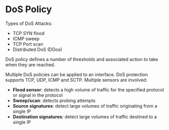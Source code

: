 # DoS Policy

Types of DoS Attacks:

* TCP SYN flood
* ICMP sweep
* TCP Port scan
* Distributed DoS (DDos)

DoS policy defines a number of thresholds and associated action to take when they are reached.

Multiple DoS policies can be applied to an interface. DoS protection supports TCP, UDP, ICMP and SCTP. Multiple sensors are involved:

* **Flood sensor**: detects a high volume of traffic for the specified protocol or signal in the protocol
* **Sweep/scan**: detects probing attempts
* **Source signatures**: detect large volumes of traffic originating from a single IP
* **Destination signatures**: detect large volumes of traffic destined to a single IP
